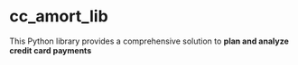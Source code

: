 # cc_amort_lib
This Python library provides a comprehensive solution to **plan and analyze credit card payments**
